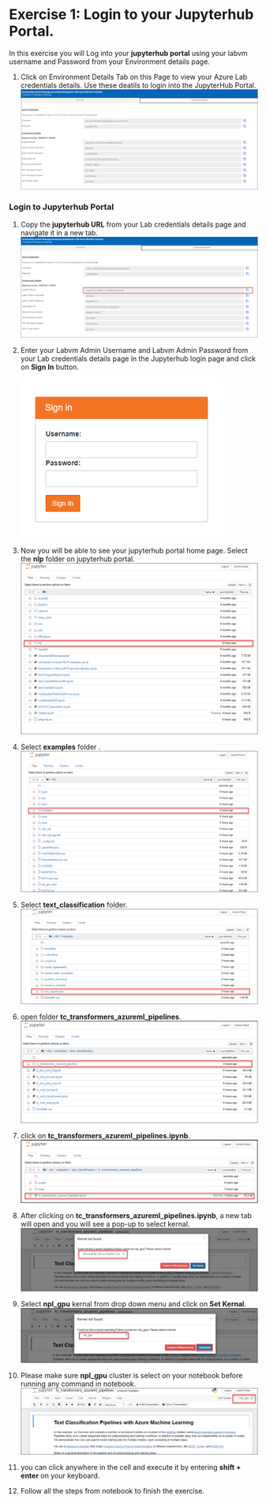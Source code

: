 # Exercise 1: Login to your Jupyterhub Portal.
In this exercise you will Log into your **jupyterhub portal** using your labvm username and Password from your Environment details page.
1. Click on Environment Details Tab on this Page to view your Azure Lab credentials details. Use these deatils to login into the JupyterHub Portal.<br/>
      ![](images/username.png)
### Login to Jupyterhub Portal
1. Copy the **jupyterhub URL** from your Lab credentials details page and navigate it in a new tab.
      ![](images/jupyterurl.png)
1. Enter your Labvm Admin Username and Labvm Admin Password from your Lab credentials details page in the Jupyterhub login page and click on **Sign In** button. 

    ![](images/jupyter.png)
1. Now you will be able to see your jupyterhub portal home page. Select the **nlp** folder on jupyterhub portal.
     ![](images/nlp.png)
1. Select **examples** folder .
     ![](images/examples.png)
1. Select **text_classification** folder.
     ![](images/textclassification.png)
1. open folder **tc_transformers_azureml_pipelines**.
     ![](images/tc.png)
1. click on **tc_transformers_azureml_pipelines.ipynb**.
     ![](images/pipeline.png)
1. After clicking on **tc_transformers_azureml_pipelines.ipynb**, a new tab will open and you will see a pop-up to select kernal.
     ![](images/popup.png)
1. Select **npl_gpu** kernal from drop down menu and click on **Set Kernal**.
     ![](images/nplgpu.png)
1. Please make sure **npl_gpu** cluster is select on your notebook before running any command in notebook.
     ![](images/nplselect.png)   
1. you can click anywhere in the cell and execute it by entering **shift + enter** on your keyboard.
1. Follow all the steps from notebook to finish the exercise.




